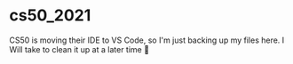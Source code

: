 # cs50_2021

CS50 is moving their IDE to VS Code, so I'm just backing up my files here. I Will take to clean it up at a later time 👼
